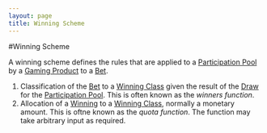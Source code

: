```yaml
---
layout: page
title: Winning Scheme
---
```


#Winning Scheme

A winning scheme defines the rules that are applied to a [Participation Pool](participation-pool) by a [Gaming Product](gaming-product) to a [Bet](bet).

1. Classification of the [Bet](bet) to a [Winning Class](winning-class) given the result of the [Draw](draw) for the [Participation Pool](participation-pool). This is often known as the _winners function_.
2. Allocation of a [Winning](winning) to a [Winning Class](winning-class), normally a monetary amount. This is oftne known as the _quota function_. The function may take arbitrary input as required.


